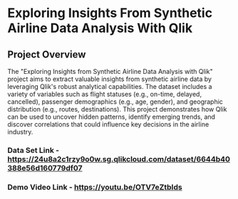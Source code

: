 # Exploring Insights From Synthetic Airline Data Analysis With Qlik
## Project Overview
The "Exploring Insights from Synthetic Airline Data Analysis with Qlik" project aims to extract valuable insights from synthetic airline data by leveraging Qlik's robust analytical capabilities. The dataset includes a variety of variables such as flight statuses (e.g., on-time, delayed, cancelled), passenger demographics (e.g., age, gender), and geographic distribution (e.g., routes, destinations). This project demonstrates how Qlik can be used to uncover hidden patterns, identify emerging trends, and discover correlations that could influence key decisions in the airline industry.

### Data Set Link - https://24u8a2c1rzy9o0w.sg.qlikcloud.com/dataset/6644b40388e56d160779df07
### Demo Video Link - https://youtu.be/OTV7eZtbIds
